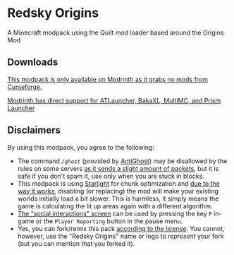 # Redsky Origins
A Minecraft modpack using the Quilt mod loader based around the Origins Mod

## Downloads

[This modpack is only available on Modrinth as it grabs no mods from Curseforge.](https://modrinth.com/modpack/redsky-origins)

[Modrinth has direct support for ATLauncher, BakaXL, MultiMC, and Prism Launcher](https://docs.modrinth.com/docs/modpacks/playing_modpacks/)

## Disclaimers

By using this modpack, you agree to the following:

* The command *`/ghost`* (provided by [AntiGhost](https://modrinth.com/mod/antighost)) may be disallowed by the rules on some servers [as it sends a slight amount of packets](https://www.curseforge.com/minecraft/mc-mods/antighost?comment=103), but it is safe if you don't spam it, use only  when you are stuck in blocks.
* This modpack is using [Starlight](https://www.curseforge.com/minecraft/mc-mods/starlight) for chunk optimization and [due to the way it works](https://github.com/PaperMC/Starlight/blob/fabric/TECHNICAL_DETAILS.md#chunk-save-format), disabling (or replacing) the mod will make your existing worlds initially load a bit slower. This is harmless, it simply means the game is calculating the lit up areas again with a different algorithm.
*  [The "social interactions" screen](https://minecraft.fandom.com/wiki/Social_Interactions_screen#Usage) can be used by pressing the key `P` in-game or the `Player Reporting` button in the pause menu.
* Yes, you can fork/remix this pack [according to the license](https://github.com/dorrelredmond/redsky-origins/blob/main/LICENSE). You cannot, however, use the "Redsky Origins" name or logo to _represent_ your fork (but you can mention that you forked it).